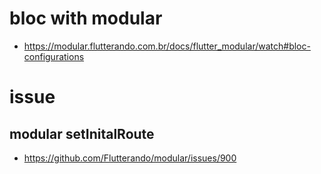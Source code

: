# bloc with modular

- https://modular.flutterando.com.br/docs/flutter_modular/watch#bloc-configurations


# issue 

## modular setInitalRoute

- https://github.com/Flutterando/modular/issues/900